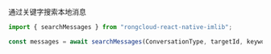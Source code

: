 
通过关键字搜索本地消息

```javascript
import { searchMessages } from "rongcloud-react-native-imlib";

const messages = await searchMessages(ConversationType, targetId, keyword, count);
```

